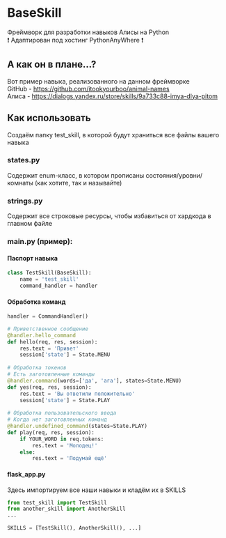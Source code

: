 # BaseSkill
Фреймворк для разработки навыков Алисы на Python<br>
❗️ Адаптирован под хостинг PythonAnyWhere ❗️

## А как он в плане...?
Вот пример навыка, реализованного на данном фреймворке<br>
GitHub - https://github.com/itookyourboo/animal-names<br>
Алиса - https://dialogs.yandex.ru/store/skills/9a733c88-imya-dlya-pitom

## Как использовать
Создаём папку test_skill, в которой будут храниться все файлы вашего навыка

### states.py
Содержит enum-класс, в котором прописаны состояния/уровни/комнаты (как хотите, так и называйте)

### strings.py
Содержит все строковые ресурсы, чтобы избавиться от хардкода в главном файле

### main.py (пример):

#### Паспорт навыка
```python
class TestSkill(BaseSkill):
    name = 'test_skill'
    command_handler = handler
```

#### Обработка команд
```python
handler = CommandHandler()

# Приветственное сообщение
@handler.hello_command
def hello(req, res, session):
    res.text = 'Привет'
    session['state'] = State.MENU
    
# Обработка токенов
# Есть заготовленные команды
@handler.command(words=['да', 'ага'], states=State.MENU)
def yes(req, res, session):
    res.text = 'Вы ответили положительно'
    session['state'] = State.PLAY
    
# Обработка пользовательского ввода
# Когда нет заготовленных команд
@handler.undefined_command(states=State.PLAY)
def play(req, res, session):
    if YOUR_WORD in req.tokens:
        res.text = 'Молодец!'
    else:
        res.text = 'Подумай ещё'
```

#### flask_app.py
Здесь импортируем все наши навыки и кладём их в SKILLS
```python
from test_skill import TestSkill
from another_skill import AnotherSkill
...

SKILLS = [TestSkill(), AnotherSkill(), ...]
```

